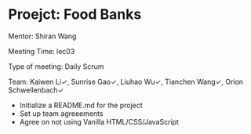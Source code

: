 # Proejct: Food Banks

Mentor: Shiran Wang

Meeting Time: lec03

Type of meeting: Daily Scrum

Team: Kaiwen Li✓, Sunrise Gao✓, Liuhao Wu✓, Tianchen Wang✓, Orion Schwellenbach✓

- Initialize a README.md for the project
- Set up team agreeements
- Agree on not using Vanilla HTML/CSS/JavaScript 
